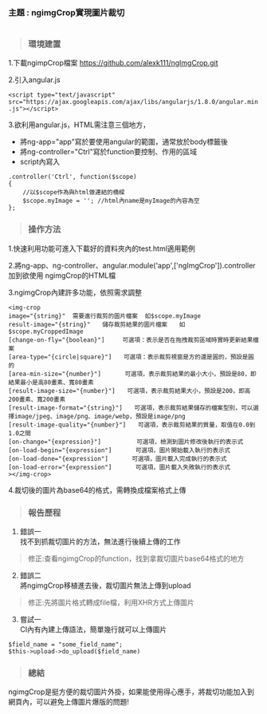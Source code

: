 ### 主題 : ngimgCrop實現圖片裁切
#
>### 環境建置
1.下載ngimpCrop檔案 https://github.com/alexk111/ngImgCrop.git

2.引入angular.js  

```<script type="text/javascript" src="https://ajax.googleapis.com/ajax/libs/angularjs/1.8.0/angular.min.js"></script>```

3.欲利用angular.js，HTML需注意三個地方，  
* 將ng-app="app"寫於要使用angular的範圍，通常放於body標籤後
* 將ng-controller="Ctrl"寫於function要控制、作用的區域
* script內寫入    
```angular.module('app', ['ngImgCrop'])
.controller('Ctrl', function($scope) 
{
    //以$scope作為與html做連結的橋樑
    $scope.myImage = ''; //html內name是myImage的內容為空
};
```

>### 操作方法
1.快速利用功能可進入下載好的資料夾內的test.html適用範例

2.將ng-app、ng-controller、angular.module('app',['ngImgCrop']).controller加到欲使用 ngimgCrop的HTML檔

3.ngimgCrop內建許多功能，依照需求調整
```
<img-crop
image="{string}"  需要進行裁剪的圖片檔案  如$scope.myImage
result-image="{string}"　　儲存裁剪結果的圖片檔案　　如$scope.myCroppedImage
[change-on-fly="{boolean}"]　　　可選項：表示是否在拖拽裁剪區域時實時更新結果檔案
[area-type="{circle|square}"]　　可選項：表示裁剪視窗是方的還是圓的，預設是圓的
[area-min-size="{number}"]　　　　可選項，表示裁剪結果的最小大小，預設是80，即結果最小是高80畫素、寬80畫素
[result-image-size="{number}"]　　可選項，表示裁剪結果大小，預設是200，即高200畫素、寬200畫素
[result-image-format="{string}"]　　可選項，表示裁剪結果儲存的檔案型別，可以選擇image/jpeg、image/png、image/webp，預設是image/png
[result-image-quality="{number}"]　　可選項，表示裁剪結果的質量，取值在0.0到1.0之間
[on-change="{expression}"]　　　　　　可選項，檢測到圖片修改後執行的表示式
[on-load-begin="{expression"]　　　　可選項，圖片開始載入執行的表示式
[on-load-done="{expression"]　　　　可選項，圖片載入完成執行的表示式
[on-load-error="{expression"]　　　　可選項，圖片載入失敗執行的表示式
></img-crop>
```

4.裁切後的圖片為base64的格式，需轉換成檔案格式上傳



>### 報告歷程

1. 錯誤一  
找不到抓裁切圖片的方法，無法進行後續上傳的工作  
>修正:查看ngimgCrop的function，找到拿裁切圖片base64格式的地方

2. 錯誤二  
將ngimgCrop移植進去後，裁切圖片無法上傳到upload  
>修正:先將圖片格式轉成file檔，利用XHR方式上傳圖片

3. 嘗試一  
CI內有內建上傳語法，簡單幾行就可以上傳圖片  
```
$field_name = "some_field_name";
$this->upload->do_upload($field_name)
```
>### 總結
ngimgCrop是挺方便的裁切圖片外掛，如果能使用得心應手，將裁切功能加入到網頁內，可以避免上傳圖片爆版的問題!



